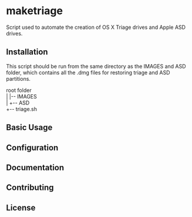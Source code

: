 # maketriage

Script used to automate the creation of OS X Triage drives and Apple ASD drives.

## Installation

This script should be run from the same directory as the IMAGES and ASD folder, which contains all the .dmg files for restoring triage and ASD partitions.


root folder<br>
|	|-- IMAGES<br>
|	+-- ASD<br>
+-- triage.sh<br>


## Basic Usage


## Configuration


## Documentation


## Contributing


## License

